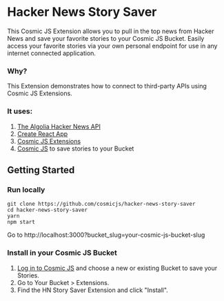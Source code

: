 # Hacker News Story Saver
This Cosmic JS Extension allows you to pull in the top news from Hacker News and save your favorite stories to your Cosmic JS Bucket.  Easily access your favorite stories via your own personal endpoint for use in any internet connected application.

### Why?
This Extension demonstrates how to connect to third-party APIs using Cosmic JS Extensions.

### It uses:
1. [The Algolia Hacker News API](https://hn.algolia.com/api)
2. [Create React App](https://github.com/facebookincubator/create-react-app)
3. [Cosmic JS Extensions](https://cosmicjs.com/extensions)
4. [Cosmic JS](https://cosmicjs.com) to save stories to your Bucket

## Getting Started
### Run locally
```
git clone https://github.com/cosmicjs/hacker-news-story-saver
cd hacker-news-story-saver
yarn
npm start
```
Go to http://localhost:3000?bucket_slug=your-cosmic-js-bucket-slug
### Install in your Cosmic JS Bucket
1. [Log in to Cosmic JS](https://cosmicjs.com) and choose a new or existing Bucket to save your Stories.
2. Go to Your Bucket > Extensions.
3. Find the HN Story Saver Extension and click "Install".